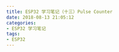 ```yaml
---
title: ESP32 学习笔记（十三）Pulse Counter
date: 2018-08-13 21:05:12
categories:
- ESP32 学习笔记
tags:
- ESP32
---
```

